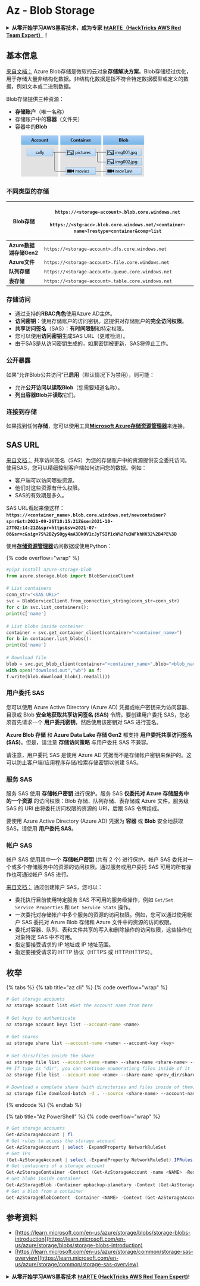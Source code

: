 # Az - Blob Storage

<details>

<summary><strong>从零开始学习AWS黑客技术，成为专家</strong> <a href="https://training.hacktricks.xyz/courses/arte"><strong>htARTE（HackTricks AWS Red Team Expert）</strong></a><strong>！</strong></summary>

支持HackTricks的其他方式：

- 如果您想看到您的**公司在HackTricks中做广告**或**下载PDF格式的HackTricks**，请查看[**订阅计划**](https://github.com/sponsors/carlospolop)!
- 获取[**官方PEASS & HackTricks周边产品**](https://peass.creator-spring.com)
- 探索[**PEASS家族**](https://opensea.io/collection/the-peass-family)，我们的独家[**NFTs**](https://opensea.io/collection/the-peass-family)
- **加入** 💬 [**Discord群**](https://discord.gg/hRep4RUj7f) 或 [**电报群**](https://t.me/peass) 或在**Twitter**上关注我们 🐦 [**@hacktricks\_live**](https://twitter.com/hacktricks\_live)**。**
- 通过向[**HackTricks**](https://github.com/carlospolop/hacktricks)和[**HackTricks Cloud**](https://github.com/carlospolop/hacktricks-cloud) github仓库提交PR来分享您的黑客技巧。

</details>

## 基本信息

[来自文档：](https://learn.microsoft.com/en-us/azure/storage/blobs/storage-blobs-overview) Azure Blob存储是微软的云对象**存储解决方案**。Blob存储经过优化，用于存储大量非结构化数据。非结构化数据是指不符合特定数据模型或定义的数据，例如文本或二进制数据。

Blob存储提供三种资源：

- **存储账户**（唯一名称）
- 存储账户中的**容器**（文件夹）
- 容器中的**Blob**

<figure><img src="../../../.gitbook/assets/image (114).png" alt=""><figcaption></figcaption></figure>

### 不同类型的存储

| **Blob存储**                   | <p><code>https://&#x3C;storage-account>.blob.core.windows.net</code><br><br><code>https://&#x3C;stg-acc>.blob.core.windows.net/&#x3C;container-name>?restype=container&#x26;comp=list</code></p> |
| ------------------------------ | ------------------------------------------------------------------------------------------------------------------------------------------------------------------------------------------------ |
| **Azure数据湖存储Gen2**        | `https://<storage-account>.dfs.core.windows.net`                                                                                                                                                 |
| **Azure文件**                  | `https://<storage-account>.file.core.windows.net`                                                                                                                                                |
| **队列存储**                   | `https://<storage-account>.queue.core.windows.net`                                                                                                                                               |
| **表存储**                     | `https://<storage-account>.table.core.windows.net`                                                                                                                                               |

### 存储访问 <a href="#about-blob-storage" id="about-blob-storage"></a>

- 通过支持的**RBAC角色**使用Azure AD主体。
- **访问密钥**：使用存储账户的访问密钥。这提供对存储账户的**完全访问权限**。
- **共享访问签名**（SAS）：**有时间限制**和特定权限。
- 您可以使用**访问密钥**生成SAS URL（更难检测）。
- 由于SAS是从访问密钥生成的，如果密钥被更新，SAS将停止工作。

### 公开暴露

如果“允许Blob公共访问”已**启用**（默认情况下为禁用），则可能：

- 允许**公开访问以读取Blob**（您需要知道名称）。
- **列出容器Blob**并**读取**它们。

### 连接到存储

如果找到任何**存储**，您可以使用工具[**Microsoft Azure存储资源管理器**](https://azure.microsoft.com/es-es/products/storage/storage-explorer/)来连接。

## SAS URL

[来自文档：](https://learn.microsoft.com/en-us/azure/storage/common/storage-sas-overview) 共享访问签名（SAS）为您的存储账户中的资源提供安全委托访问。使用SAS，您可以精细控制客户端如何访问您的数据。例如：

- 客户端可以访问哪些资源。
- 他们对这些资源有什么权限。
- SAS的有效期是多久。

SAS URL看起来像这样：**`https://<container_name>.blob.core.windows.net/newcontainer?sp=r&st=2021-09-26T18:15:21Z&se=2021-10-27T02:14:21Z&spr=https&sv=2021-07-08&sr=c&sig=7S%2BZySOgy4aA3Dk0V1cJyTSIf1cW%2Fu3WFkhHV32%2B4PE%3D`**

使用[**存储资源管理器**](https://azure.microsoft.com/en-us/features/storage-explorer/)访问数据或使用Python：

{% code overflow="wrap" %}
```python
#pip3 install azure-storage-blob
from azure.storage.blob import BlobServiceClient

# List containers
conn_str="<SAS URL>"
svc = BlobServiceClient.from_connection_string(conn_str=conn_str)
for c in svc.list_containers():
print(c['name']

# List blobs inside conteiner
container = svc.get_container_client(container="<container_name>")
for b in container.list_blobs():
print(b['name']

# Download file
blob = svc.get_blob_client(container="<container_name>",blob="<blob_name>")
with open("download.out","wb") as f:
f.write(blob.download_blob().readall())
```
### 用户委托 SAS <a href="#user-delegation-sas" id="user-delegation-sas"></a>

您可以使用 Azure Active Directory (Azure AD) 凭据或帐户密钥来为访问容器、目录或 Blob **安全地获取共享访问签名 (SAS)** 令牌。要创建用户委托 SAS，您必须首先请求一个 **用户委托密钥**，然后使用该密钥对 SAS 进行签名。

**Azure Blob 存储** 和 **Azure Data Lake 存储 Gen2** 都支持 **用户委托共享访问签名 (SAS)**。但是，请注意 **存储访问策略** 与用户委托 SAS 不兼容。

请注意，用户委托 SAS 是使用 Azure AD 凭据而不是存储帐户密钥来保护的。这可以防止客户端/应用程序存储/检索存储密钥以创建 SAS。

### 服务 SAS

服务 SAS 使用 **存储帐户密钥** 进行保护。服务 SAS **仅委托对 Azure 存储服务中的一个资源** 的访问权限：Blob 存储、队列存储、表存储或 Azure 文件。服务级 SAS 的 URI 由将委托访问权限的资源的 URI，后跟 SAS 令牌组成。

要使用 Azure Active Directory (Azure AD) 凭据为 **容器** 或 **Blob** 安全地获取 SAS，请使用 **用户委托 SAS**。

### 帐户 SAS

帐户 SAS 使用其中一个 **存储帐户密钥** (共有 2 个) 进行保护。帐户 SAS 委托对一个或多个存储服务中的资源的访问权限。通过服务或用户委托 SAS 可用的所有操作也可通过帐户 SAS 进行。

[来自文档：](https://learn.microsoft.com/en-us/rest/api/storageservices/create-account-sas) 通过创建帐户 SAS，您可以：

* 委托执行目前使用特定服务 SAS 不可用的服务级操作，例如 `Get/Set Service Properties` 和 `Get Service Stats` 操作。
* 一次委托对存储帐户中多个服务的资源的访问权限。例如，您可以通过使用帐户 SAS 委托对 Azure Blob 存储和 Azure 文件中的资源的访问权限。
* 委托对容器、队列、表和文件共享的写入和删除操作的访问权限，这些操作在对象特定 SAS 中不可用。
* 指定要接受请求的 IP 地址或 IP 地址范围。
* 指定要接受请求的 HTTP 协议（HTTPS 或 HTTP/HTTPS）。

## 枚举

{% tabs %}
{% tab title="az cli" %}
{% code overflow="wrap" %}
```bash
# Get storage accounts
az storage account list #Get the account name from here

# Get keys to authenticate
az storage account keys list --account-name <name>

# Get shares
az storage share list --account-name <name> --account-key <key>

# Get dirs/files inside the share
az storage file list --account-name <name> --share-name <share-name> --account-key <key>
## If type is "dir", you can continue enumerationg files inside of it
az storage file list --account-name <name> --share-name <prev_dir/share-name> --account-key <key>

# Download a complete share (with directories and files inside of them)
az storage file download-batch -d . --source <share-name> --account-name <name> --account-key <key>
```
{% endcode %}
{% endtab %}

{% tab title="Az PowerShell" %}
{% code overflow="wrap" %}
```powershell
# Get storage accounts
Get-AzStorageAccount | fl
# Get rules to access the storage account
Get-AzStorageAccount | select -ExpandProperty NetworkRuleSet
# Get IPs
(Get-AzStorageAccount | select -ExpandProperty NetworkRuleSet).IPRules
# Get containers of a storage account
Get-AzStorageContainer -Context (Get-AzStorageAccount -name <NAME> -ResourceGroupName <NAME>).context
# Get blobs inside container
Get-AzStorageBlob -Container epbackup-planetary -Context (Get-AzStorageAccount -name <name> -ResourceGroupName <name>).context
# Get a blob from a container
Get-AzStorageBlobContent -Container <NAME> -Context (Get-AzStorageAccount -name <NAME> -ResourceGroupName <NAME>).context -Blob <blob_name> -Destination .\Desktop\filename.txt
```
## 参考资料

* [https://learn.microsoft.com/en-us/azure/storage/blobs/storage-blobs-introduction](https://learn.microsoft.com/en-us/azure/storage/blobs/storage-blobs-introduction)
* [https://learn.microsoft.com/en-us/azure/storage/common/storage-sas-overview](https://learn.microsoft.com/en-us/azure/storage/common/storage-sas-overview)

<details>

<summary><strong>从零开始学习AWS黑客技术</strong> <a href="https://training.hacktricks.xyz/courses/arte"><strong>htARTE (HackTricks AWS Red Team Expert)</strong></a><strong>!</strong></summary>

支持HackTricks的其他方式：

* 如果您想看到您的**公司在HackTricks中做广告**或**下载PDF格式的HackTricks**，请查看[**订阅计划**](https://github.com/sponsors/carlospolop)!
* 获取[**官方PEASS & HackTricks周边产品**](https://peass.creator-spring.com)
* 探索[**PEASS家族**](https://opensea.io/collection/the-peass-family)，我们的独家[**NFTs**](https://opensea.io/collection/the-peass-family)
* **加入** 💬 [**Discord群**](https://discord.gg/hRep4RUj7f) 或 [**电报群**](https://t.me/peass) 或 **关注**我们的**Twitter** 🐦 [**@hacktricks\_live**](https://twitter.com/hacktricks\_live)**.**
* 通过向[**HackTricks**](https://github.com/carlospolop/hacktricks)和[**HackTricks Cloud**](https://github.com/carlospolop/hacktricks-cloud) github仓库提交PR来分享您的黑客技巧。

</details>
